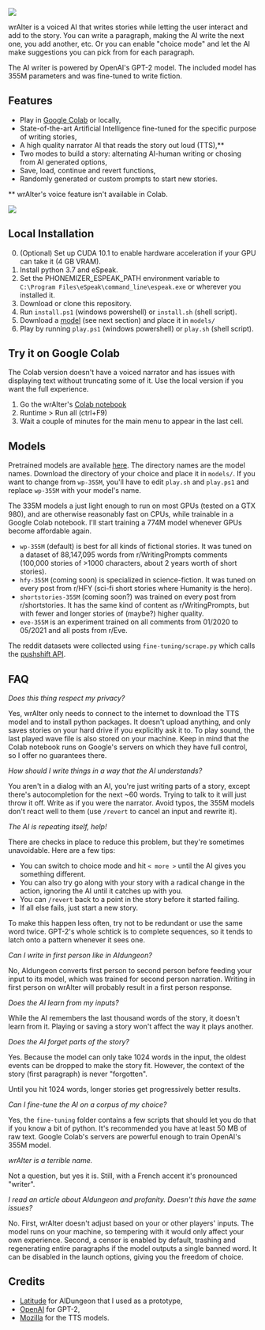 ![](https://i.imgur.com/wbxNBBA.png)

wrAIter is a voiced AI that writes stories while letting the user interact and add to the story.
You can write a paragraph, making the AI write the next one, you add another, etc.
Or you can enable "choice mode" and let the AI make suggestions you can pick
from for each paragraph.

The AI writer is powered by OpenAI's GPT-2 model. The included model has 355M parameters
and was fine-tuned to write fiction.

## Features
* Play in [Google Colab](https://colab.research.google.com/drive/1Bk0_cPV5M61TWWslDw-nNjmtGG3nBF4W?usp=sharing) or locally,
* State-of-the-art Artificial Intelligence fine-tuned for the specific purpose of writing stories,
* A high quality narrator AI that reads the story out loud (TTS),**
* Two modes to build a story: alternating AI-human writing or chosing from AI generated options,
* Save, load, continue and revert functions,
* Randomly generated or custom prompts to start new stories.

** wrAIter's voice feature isn't available in Colab.

![](https://i.imgur.com/bOSnLJi.png)

## Local Installation
0. (Optional) Set up CUDA 10.1 to enable hardware acceleration if your GPU can take it (4 GB VRAM).
1. Install python 3.7 and eSpeak.
2. Set the PHONEMIZER_ESPEAK_PATH environment variable to `C:\Program Files\eSpeak\command_line\espeak.exe` or wherever you installed it.
3. Download or clone this repository.
4. Run `install.ps1` (windows powershell) or `install.sh` (shell script).
5. Download a [model](https://drive.google.com/drive/folders/14aex0HBP7EtUn6FGLfIoHe3gWmrIDZbI?usp=sharing) (see next section) and place it in `models/`
6. Play by running `play.ps1` (windows powershell) or `play.sh` (shell script).

## Try it on Google Colab
The Colab version doesn't have a voiced narrator and has issues with displaying text without truncating some of it. Use the local version if you want the full experience.

1. Go the wrAIter's [Colab notebook](https://colab.research.google.com/drive/1Bk0_cPV5M61TWWslDw-nNjmtGG3nBF4W?usp=sharing)
2. Runtime > Run all (ctrl+F9)
3. Wait a couple of minutes for the main menu to appear in the last cell.


## Models
Pretrained models are available [here](https://drive.google.com/drive/folders/14aex0HBP7EtUn6FGLfIoHe3gWmrIDZbI?usp=sharing).
The directory names are the model names. Download the directory of your choice and place it in `models/`.
If you want to change from `wp-355M`, you'll have to edit `play.sh` and `play.ps1` and replace `wp-355M` with your model's name.


The 335M models a just light enough to run on most GPUs (tested on a GTX 980), and are otherwise reasonably fast on CPUs,
while trainable in a Google Colab notebook. I'll start training a 774M model whenever GPUs become affordable again.
* `wp-355M` (default) is best for all kinds of fictional stories. It was tuned on a dataset of 88,147,095 words from r/WritingPrompts comments (100,000 stories of >1000 characters, about 2 years worth of short stories).
* `hfy-355M` (coming soon) is specialized in science-fiction. It was tuned on every post from r/HFY (sci-fi short stories where Humanity is the hero).
* `shortstories-355M` (coming soon?) was trained on every post from r/shortstories. It has the same kind of content as r/WritingPrompts, but with fewer and longer stories of (maybe?) higher quality.
* `eve-355M` is an experiment trained on all comments from 01/2020 to 05/2021 and all posts from r/Eve.

The reddit datasets were collected using `fine-tuning/scrape.py` which calls the [pushshift API](https://github.com/pushshift/api).

## FAQ
_Does this thing respect my privacy?_

Yes, wrAIter only needs to connect to the internet to download the TTS model and to install python packages. It doesn't upload anything, and only saves stories on your hard drive if you explicitly ask it to. To play sound, the last played wave file is also stored on your machine. Keep in mind that the Colab notebook runs on Google's servers on which they have full control, so I offer no guarantees there.

_How should I write things in a way that the AI understands?_

You aren't in a dialog with an AI, you're just writing parts of a story, except there's autocompletion for the next ~60 words. Trying to talk to it will just throw it off. Write as if you were the narrator. Avoid typos, the 355M models don't react well to them (use `/revert` to cancel an input and rewrite it).

_The AI is repeating itself, help!_

There are checks in place to reduce this problem, but they're sometimes unavoidable. Here are a few tips:
* You can switch to choice mode and hit `< more >` until the AI gives you something different.
* You can also try go along with your story with a radical change in the action, ignoring the AI until it catches up with you.
* You can `/revert` back to a point in the story before it started failing.
* If all else fails, just start a new story.

To make this happen less often, try not to be redundant or use the same word twice. GPT-2's whole schtick is to complete sequences, so it tends to latch onto a pattern whenever it sees one.

_Can I write in first person like in AIdungeon?_

No, AIdungeon converts first person to second person before feeding your input to its model, which was trained for second person narration. Writing in first person on wrAIter will probably result in a first person response.

_Does the AI learn from my inputs?_

While the AI remembers the last thousand words of the story, it doesn't learn from it. Playing or saving a story won't affect the way it plays another.

_Does the AI forget parts of the story?_

Yes. Because the model can only take 1024 words in the input, the oldest events can be dropped to make the story fit. However, the context of the story (first paragraph) is never "forgotten".

Until you hit 1024 words, longer stories get progressively better results.

_Can I fine-tune the AI on a corpus of my choice?_

Yes, the `fine-tuning` folder contains a few scripts that should let you do that if you know a bit of python. It's recommended you have at least 50 MB of raw text. Google Colab's servers are powerful enough to train OpenAI's 355M model.

_wrAIter is a terrible name._

Not a question, but yes it is. Still, with a French accent it's pronounced "writer".

_I read an article about AIdungeon and profanity. Doesn't this have the same issues?_

No. First, wrAIter doesn't adjust based on your or other players' inputs. The model runs on your machine, so tempering with it would only affect your own experience. Second, a censor is enabled by default, trashing and regenerating entire paragraphs if the model outputs a single banned word. It can be disabled in the launch options, giving you the freedom of choice.


## Credits
* [Latitude](https://github.com/Latitude-Archives/AIDungeon) for AIDungeon that I used as a prototype,
* [OpenAI](https://github.com/openai/gpt-2) for GPT-2,
* [Mozilla](https://github.com/mozilla) for the TTS models.
